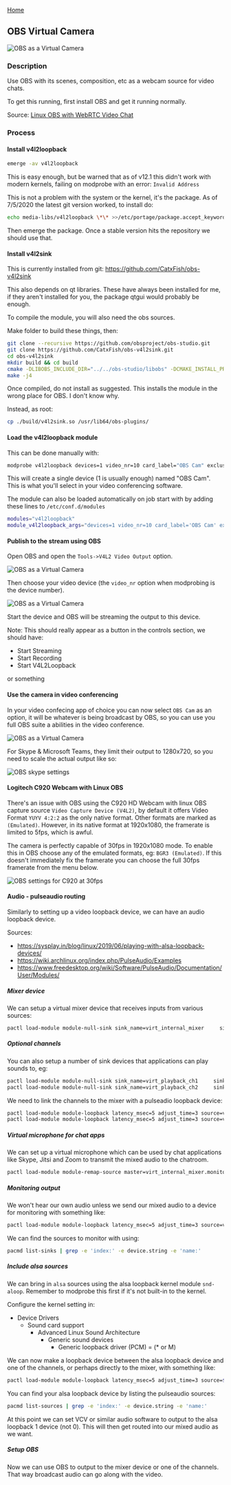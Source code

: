 [Home](../index.md)

## OBS Virtual Camera

![OBS as a Virtual Camera](res/obs-loopback-splash.png)

### Description

Use OBS with its scenes, composition, etc as a webcam source for video chats.

To get this running, first install OBS and get it running normally.

Source: [Linux OBS with WebRTC Video Chat](https://www.patreon.com/posts/linux-obs-with-36762818)

### Process

#### Install v4l2loopback

```bash
emerge -av v4l2loopback
```

This is easy enough, but be warned that as of v12.1 this didn't work with modern kernels, failing on modprobe with an error: `Invalid Address`

This is not a problem with the system or the kernel, it's the package. As of 7/5/2020 the latest git version worked, to install do:

```bash
echo media-libs/v4l2loopback \*\* >>/etc/portage/package.accept_keywords/v4l2loopback
```

Then emerge the package. Once a stable version hits the repository we should use that.

#### Install v4l2sink

This is currently installed from git: https://github.com/CatxFish/obs-v4l2sink

This also depends on qt libraries. These have always been installed for me, if they aren't installed for you, the package qtgui would probably be enough.

To compile the module, you will also need the obs sources.

Make folder to build these things, then:

```bash
git clone --recursive https://github.com/obsproject/obs-studio.git
git clone https://github.com/CatxFish/obs-v4l2sink.git
cd obs-v4l2sink
mkdir build && cd build
cmake -DLIBOBS_INCLUDE_DIR="../../obs-studio/libobs" -DCMAKE_INSTALL_PREFIX=/usr ..
make -j4
```

Once compiled, do not install as suggested. This installs the module in the wrong place for OBS. I don't know why.

Instead, as root:

```bash
cp ./build/v4l2sink.so /usr/lib64/obs-plugins/
```

#### Load the v4l2loopback module

This can be done manually with:

```bash
modprobe v4l2loopback devices=1 video_nr=10 card_label="OBS Cam" exclusive_caps=1
```

This will create a single device (1 is usually enough) named "OBS Cam". This is what you'll select in your video conferencing software.

The module can also be loaded automatically on job start with by adding these lines to `/etc/conf.d/modules`

```bash
modules="v4l2loopback"
module_v4l2loopback_args="devices=1 video_nr=10 card_label='OBS Cam' exclusive_caps=1"
```

#### Publish to the stream using OBS

Open OBS and open the `Tools->V4L2 Video Output` option.

![OBS as a Virtual Camera](res/obs-loopback-menu.png)

Then choose your video device (the `video_nr` option when modprobing is the device number).

![OBS as a Virtual Camera](res/obs-loopback-dialog.png)

Start the device and OBS will be streaming the output to this device.

Note: This should really appear as a button in the controls section, we should have:

* Start Streaming
* Start Recording
* Start V4L2Loopback

or something

#### Use the camera in video conferencing

In your video confecing app of choice you can now select `OBS Cam` as an option, it will be whatever is being broadcast by OBS, so you can use you full OBS suite a abilities in the video conference.

![OBS as a Virtual Camera](res/obs-loopback-select.png)

For Skype & Microsoft Teams, they limit their output to 1280x720, so you need to scale the actual output like so:

![OBS skype settings](res/obs-loopback-skypesettings.png)

#### Logitech C920 Webcam with Linux OBS

There's an issue with OBS using the C920 HD Webcam with linux OBS capture source `Video Capture Device (V4L2)`, by default it offers Video Format `YUYV 4:2:2` as the only native format. Other formats are marked as `(Emulated)`. However, in its native format at 1920x1080, the framerate is limited to 5fps, which is awful.

The camera is perfectly capable of 30fps in 1920x1080 mode. To enable this in OBS choose any of the emulated formats, eg: `BGR3 (Emulated)`. If this doesn't immediately fix the framerate you can choose the full 30fps framerate from the menu below.

![OBS settings for C920 at 30fps](res/obs-loopback-c920.png)

#### Audio - pulseaudio routing

Similarly to setting up a video loopback device, we can have an audio loopback device.

Sources:

* https://sysplay.in/blog/linux/2019/06/playing-with-alsa-loopback-devices/
* https://wiki.archlinux.org/index.php/PulseAudio/Examples
* https://www.freedesktop.org/wiki/Software/PulseAudio/Documentation/User/Modules/

##### Mixer device

We can setup a virtual mixer device that receives inputs from various sources:

```bash
pactl load-module module-null-sink sink_name=virt_internal_mixer     sink_properties=device.description=virt_internal_mixer >>./.pamodules
```

##### Optional channels

You can also setup a number of sink devices that applications can play sounds to, eg:

```bash
pactl load-module module-null-sink sink_name=virt_playback_ch1     sink_properties=device.description=virt_playback_ch1 >>./.pamodules
pactl load-module module-null-sink sink_name=virt_playback_ch2     sink_properties=device.description=virt_playback_ch2 >>./.pamodules
```

We need to link the channels to the mixer with a pulseadio loopback device:

```bash
pactl load-module module-loopback latency_msec=5 adjust_time=3 source=virt_playback_ch1.monitor sink=virt_internal_mixer >>./.pamodules
pactl load-module module-loopback latency_msec=5 adjust_time=3 source=virt_playback_ch2.monitor sink=virt_internal_mixer >>./.pamodules
```

##### Virtual microphone for chat apps

We can set up a virtual microphone which can be used by chat applications like Skype, Jitsi and Zoom to transmit the mixed audio to the chatroom.

```bash
pactl load-module module-remap-source master=virt_internal_mixer.monitor master_channel_map=front-left,front-right channel_map=front-right,front-left source_name=virt_broadcast_mic source_properties=device.description=virt_broadcast_mic >>./.pamodules
```

##### Monitoring output

We won't hear our own audio unless we send our mixed audio to a device for monitoring with something like:

```bash
pactl load-module module-loopback latency_msec=5 adjust_time=3 source=virt_internal_mixer.monitor sink=${monitorspeakers} >>./.pamodules
```

We can find the sources to monitor with using:

```bash
pacmd list-sinks | grep -e 'index:' -e device.string -e 'name:'
```

##### Include alsa sources

We can bring in `alsa` sources using the alsa loopback kernel module `snd-aloop`. Remember to modprobe this first if it's not built-in to the kernel.

Configure the kernel setting in:

* Device Drivers
  * Sound card support
    * Advanced Linux Sound Architecture
      * Generic sound devices
        * Generic loopback driver (PCM) = (* or M)

We can now make a loopback device between the alsa loopback device and one of the channels, or perhaps directly to the mixer, with something like:

```bash
pactl load-module module-loopback latency_msec=5 adjust_time=3 source=${alsa}          sink=virt_playback_ch1 >>./.pamodules
```

You can find your alsa loopback device by listing the pulseaudio sources:

```bash
pacmd list-sources | grep -e 'index:' -e device.string -e 'name:'
```

At this point we can set VCV or similar audio software to output to the alsa loopback 1 device (not 0). This will then get routed into our mixed audio as we want.

##### Setup OBS

Now we can use OBS to output to the mixer device or one of the channels. That way broadcast audio can go along with the video.

